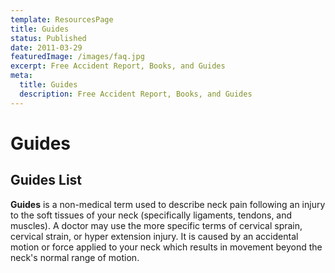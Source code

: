 ```yaml
---
template: ResourcesPage
title: Guides
status: Published
date: 2011-03-29
featuredImage: /images/faq.jpg
excerpt: Free Accident Report, Books, and Guides
meta:
  title: Guides
  description: Free Accident Report, Books, and Guides
---
```

<!--StartFragment-->

# Guides

<!--EndFragment-->

<!--StartFragment-->

## Guides List

**Guides** is a non-medical term used to describe neck pain following an injury to the soft tissues of your neck (specifically ligaments, tendons, and muscles). A doctor may use the more specific terms of cervical sprain, cervical strain, or hyper extension injury. It is caused by an accidental motion or force applied to your neck which results in movement beyond the neck's normal range of motion.

